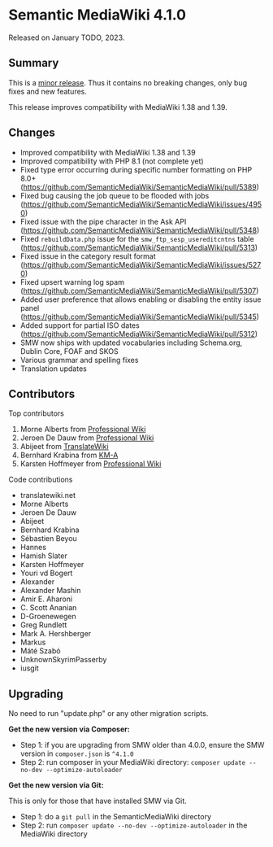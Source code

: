 # Semantic MediaWiki 4.1.0

Released on January TODO, 2023.

## Summary

This is a [minor release](../RELEASE-POLICY.md). Thus it contains no breaking changes, only bug fixes and new features.

This release improves compatibility with MediaWiki 1.38 and 1.39.

## Changes

* Improved compatibility with MediaWiki 1.38 and 1.39
* Improved compatibility with PHP 8.1 (not complete yet)
* Fixed type error occurring during specific number formatting on PHP 8.0+ (https://github.com/SemanticMediaWiki/SemanticMediaWiki/pull/5389)
* Fixed bug causing the job queue to be flooded with jobs (https://github.com/SemanticMediaWiki/SemanticMediaWiki/issues/4950)
* Fixed issue with the pipe character in the Ask API (https://github.com/SemanticMediaWiki/SemanticMediaWiki/pull/5348)
* Fixed `rebuildData.php` issue for the `smw_ftp_sesp_usereditcntns` table (https://github.com/SemanticMediaWiki/SemanticMediaWiki/pull/5313)
* Fixed issue in the category result format (https://github.com/SemanticMediaWiki/SemanticMediaWiki/issues/5270)
* Fixed upsert warning log spam (https://github.com/SemanticMediaWiki/SemanticMediaWiki/pull/5307)
* Added user preference that allows enabling or disabling the entity issue panel (https://github.com/SemanticMediaWiki/SemanticMediaWiki/pull/5345)
* Added support for partial ISO dates (https://github.com/SemanticMediaWiki/SemanticMediaWiki/pull/5312)
* SMW now ships with updated vocabularies including Schema.org, Dublin Core, FOAF and SKOS
* Various grammar and spelling fixes
* Translation updates

## Contributors

Top contributors

1. Morne Alberts from [Professional Wiki](https://professional.wiki/)
2. Jeroen De Dauw from [Professional Wiki](https://professional.wiki/)
3. Abijeet from [TranslateWiki](https://translatewiki.net)
4. Bernhard Krabina from [KM-A](https://km-a.net/)
5. Karsten Hoffmeyer from [Professional Wiki](https://professional.wiki/)

Code contributions

* translatewiki.net
* Morne Alberts
* Jeroen De Dauw
* Abijeet
* Bernhard Krabina
* Sébastien Beyou
* Hannes
* Hamish Slater
* Karsten Hoffmeyer
* Youri vd Bogert
* Alexander
* Alexander Mashin
* Amir E. Aharoni
* C. Scott Ananian
* D-Groenewegen
* Greg Rundlett
* Mark A. Hershberger
* Markus
* Máté Szabó
* UnknownSkyrimPasserby
* iusgit

## Upgrading

No need to run "update.php" or any other migration scripts.

**Get the new version via Composer:**

* Step 1: if you are upgrading from SMW older than 4.0.0, ensure the SMW version in `composer.json` is `^4.1.0`
* Step 2: run composer in your MediaWiki directory: `composer update --no-dev --optimize-autoloader`

**Get the new version via Git:**

This is only for those that have installed SMW via Git.

* Step 1: do a `git pull` in the SemanticMediaWiki directory
* Step 2: run `composer update --no-dev --optimize-autoloader` in the MediaWiki directory

